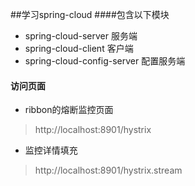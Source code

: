 ##学习spring-cloud
####包含以下模块
- spring-cloud-server 服务端
- spring-cloud-client 客户端
- spring-cloud-config-server 配置服务端



#### 访问页面
- ribbon的熔断监控页面
> http://localhost:8901/hystrix
- 监控详情填充
> http://localhost:8901/hystrix.stream